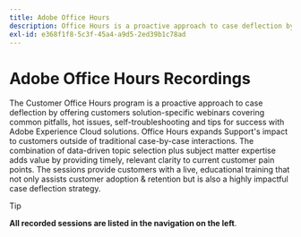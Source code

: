 ```yaml
---
title: Adobe Office Hours
description: Office Hours is a proactive approach to case deflection by offering customers solution-specific webinars.
exl-id: e368f1f8-5c3f-45a4-a9d5-2ed39b1c78ad
---
```

# Adobe Office Hours Recordings

The Customer Office Hours program is a proactive approach to case deflection by offering customers solution-specific webinars covering common pitfalls, hot issues, self-troubleshooting and tips for success with Adobe Experience Cloud solutions. Office Hours expands Support's impact to customers outside of traditional case-by-case interactions. The combination of data-driven topic selection plus subject matter expertise adds value by providing timely, relevant clarity to current customer pain points. The sessions provide customers with a live, educational training that not only assists customer adoption & retention but is also a highly impactful case deflection strategy.

>[!TIP]
>
>**All recorded sessions are listed in the navigation on the left**.

<!--

## Featured

<table>
  <tr>
   <td>
      <a href="2022/cross-channel.md">
      <img alt="Level up Your Cross-channel Marketing with Adobe [!DNL Campaign Classic]" src="assets/cross-channel.png"/>
      </a>
      <div>
         <a href="./2022/cross-channel.md"><strong>Level up Your Cross-channel Marketing with Adobe [!DNL Campaign Classic]</strong></a>
         <br/>
      </div>
   </td>
   <td>
      <a href="2022/integrations.md">
      <img alt="Adobe [!DNL Campaign] integrations with a marketing ecosystem" src="assets/integrations.png"/>
      </a>
      <div>
         <a href="./2022/integrations.md"><strong>Adobe [!DNL Campaign] integrations with a marketing ecosystem</strong></a>
         <br/>
      </div>
   </td>
   <td>
      <a href="2022/tips.md">
      <img alt="Time saving tips from a pro" src="./assets/tips.png"/>
      </a>
      <div>
         <a href="2022/tips.md"><strong>Time saving tips from a pro</strong></a>
         <br/>
      </div>
   </td>
</table>

-->
